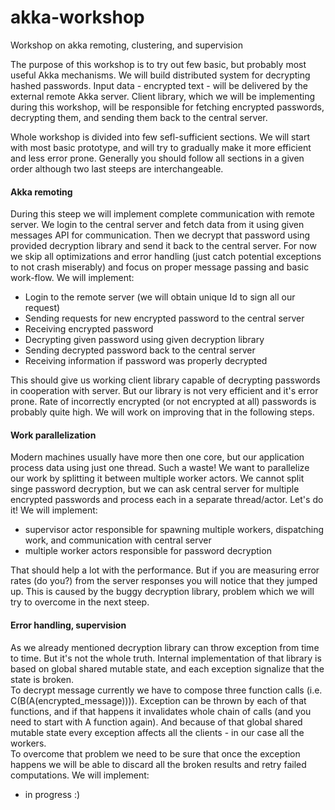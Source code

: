 akka-workshop
=============

Workshop on akka remoting, clustering, and supervision

The purpose of this workshop is to try out few basic, but probably most useful Akka mechanisms.
We will build distributed system for decrypting hashed passwords. Input data - encrypted text - will be delivered by the external remote Akka server. Client library, which we will be implementing during this workshop, will be responsible for fetching encrypted passwords, decrypting them, and sending them back to the central server.

Whole workshop is divided into few sefl-sufficient sections. We will start with most basic prototype, and will try to gradually make it more efficient and less error prone.
Generally you should follow all sections in a given order although two last steeps are interchangeable.

#### Akka remoting
During this steep we will implement complete communication with remote server.
We login to the central server and fetch data from it using given messages API for communication. Then we decrypt that password using provided decryption library and send it back to the central server. For now we skip all optimizations and error handling (just catch potential exceptions to not crash miserably) and focus on proper message passing and basic work-flow.
We will implement: 
* Login to the remote server (we will obtain unique Id to sign all our request)
* Sending requests for new encrypted password to the central server
* Receiving encrypted password
* Decrypting given password using given decryption library
* Sending decrypted password back to the central server
* Receiving information if password was properly decrypted

This should give us working client library capable of decrypting passwords in cooperation with server. But our library is not very efficient and it's error prone. Rate of incorrectly encrypted  (or not encrypted at all) passwords is probably quite high. We will work on improving that in the following steps.

#### Work parallelization
Modern machines usually have more then one core, but our application process data using just one thread. Such a waste! We want to parallelize our work by splitting it between multiple worker actors. We cannot split singe password decryption, but we can ask central server for multiple encrypted passwords and process each in a separate thread/actor. Let's do it!
We will implement: 
* supervisor actor responsible for spawning multiple workers, dispatching work, and communication with central server
* multiple worker actors responsible for password decryption

That should help a lot with the performance. But if you are measuring error rates (do you?) from the server responses you will notice that they jumped up. This is caused by the buggy decryption library, problem which we will try to overcome in the next steep.

#### Error handling, supervision
As we already mentioned decryption library can throw exception from time to time. But it's not the whole truth. Internal implementation of that library is based on global shared mutable state, and each exception signalize that the state is broken.  
To decrypt message currently we have to compose three function calls (i.e. C(B(A(encrypted_message)))). Exception can be thrown by each of that functions, and if that happens it invalidates whole chain of calls (and you need to start with A function again). And because of that global shared mutable state every exception affects all the clients - in our case all the workers.  
To overcome that problem we need to be sure that once the exception happens we will be able to discard all the broken results and retry failed computations.
We will implement:
* in progress :)
